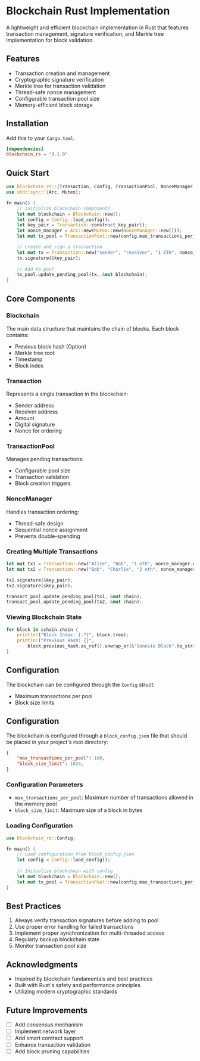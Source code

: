 # Blockchain Rust Implementation

A lightweight and efficient blockchain implementation in Rust that features transaction management, signature verification, and Merkle tree implementation for block validation.

## Features

- Transaction creation and management
- Cryptographic signature verification
- Merkle tree for transaction validation
- Thread-safe nonce management
- Configurable transaction pool size
- Memory-efficient block storage

## Installation

Add this to your `Cargo.toml`:

```toml
[dependencies]
blockchain_rs = "0.1.0"
```

## Quick Start

```rust
use blockchain_rs::{Transaction, Config, TransactionPool, NonceManager, Blockchain};
use std::sync::{Arc, Mutex};

fn main() {
    // Initialize blockchain components
    let mut blockchain = Blockchain::new();
    let config = Config::load_config();
    let key_pair = Transaction::construct_key_pair();
    let nonce_manager = Arc::new(Mutex::new(NonceManager::new()));
    let mut tx_pool = TransactionPool::new(config.max_transactions_per_pool);

    // Create and sign a transaction
    let mut tx = Transaction::new("sender", "receiver", "1 ETH", nonce_manager.clone());
    tx.signature(&key_pair);
    
    // Add to pool
    tx_pool.update_pending_pool(tx, &mut blockchain);
}
```

## Core Components

### Blockchain
The main data structure that maintains the chain of blocks. Each block contains:
- Previous block hash (Option<String>)
- Merkle tree root
- Timestamp
- Block index

### Transaction
Represents a single transaction in the blockchain:
- Sender address
- Receiver address
- Amount
- Digital signature
- Nonce for ordering

### TransactionPool
Manages pending transactions:
- Configurable pool size
- Transaction validation
- Block creation triggers

### NonceManager
Handles transaction ordering:
- Thread-safe design
- Sequential nonce assignment
- Prevents double-spending

### Creating Multiple Transactions

```rust
let mut tx1 = Transaction::new("Alice", "Bob", "1 eth", nonce_manager.clone());
let mut tx2 = Transaction::new("Bob", "Charlie", "2 eth", nonce_manager.clone());

tx1.signature(&key_pair);
tx2.signature(&key_pair);

transact_pool.update_pending_pool(tx1, &mut chain);
transact_pool.update_pending_pool(tx2, &mut chain);
```

### Viewing Blockchain State

```rust
for block in &chain.chain {
    println!("Block Index: {:?}", block.tree);
    println!("Previous Hash: {}", 
        block.previous_hash.as_ref().unwrap_or(&"Genesis Block".to_string()));
}
```

## Configuration

The blockchain can be configured through the `Config` struct:
- Maximum transactions per pool
- Block size limits

## Configuration

The blockchain is configured through a `block_config.json` file that should be placed in your project's root directory:

```json
{
    "max_transactions_per_pool": 100,
    "block_size_limit": 1024,
}
```

### Configuration Parameters

- `max_transactions_per_pool`: Maximum number of transactions allowed in the memory pool
- `block_size_limit`: Maximum size of a block in bytes

### Loading Configuration

```rust
use blockchain_rs::Config;

fn main() {
    // Load configuration from block_config.json
    let config = Config::load_config();
    
    // Initialize blockchain with config
    let mut blockchain = Blockchain::new();
    let mut tx_pool = TransactionPool::new(config.max_transactions_per_pool);
}
```

## Best Practices

1. Always verify transaction signatures before adding to pool
2. Use proper error handling for failed transactions
3. Implement proper synchronization for multi-threaded access
4. Regularly backup blockchain state
5. Monitor transaction pool size

## Acknowledgments

- Inspired by blockchain fundamentals and best practices
- Built with Rust's safety and performance principles
- Utilizing modern cryptographic standards

## Future Improvements

- [ ] Add consensus mechanism
- [ ] Implement network layer
- [ ] Add smart contract support
- [ ] Enhance transaction validation
- [ ] Add block pruning capabilities